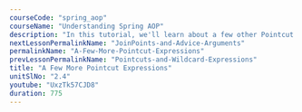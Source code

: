 ```yaml
---
courseCode: "spring_aop"
courseName: "Understanding Spring AOP"
description: "In this tutorial, we'll learn about a few other Pointcut expressions that can be used to advice different methods."
nextLessonPermalinkName: "JoinPoints-and-Advice-Arguments"
permalinkName: "A-Few-More-Pointcut-Expressions"
prevLessonPermalinkName: "Pointcuts-and-Wildcard-Expressions"
title: "A Few More Pointcut Expressions"
unitSlNo: "2.4"
youtube: "UxzTk57CJD8"
duration: 775
---
```


